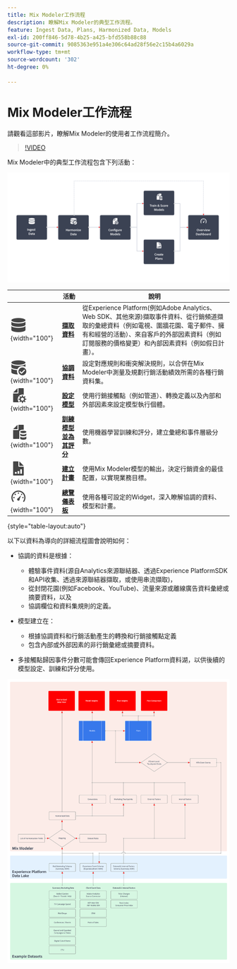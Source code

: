 ```yaml
---
title: Mix Modeler工作流程
description: 瞭解Mix Modeler的典型工作流程。
feature: Ingest Data, Plans, Harmonized Data, Models
exl-id: 200ff846-5d78-4b25-a425-bfd558b88c88
source-git-commit: 9085363e951a4e306c64ad28f56e2c15b4a6029a
workflow-type: tm+mt
source-wordcount: '302'
ht-degree: 0%

---
```


# Mix Modeler工作流程

請觀看這部影片，瞭解Mix Modeler的使用者工作流程簡介。

>[!VIDEO](https://video.tv.adobe.com/v/3424854/?learn=on)


Mix Modeler中的典型工作流程包含下列活動：

![替代文字](/help/assets//ApplicationWorkflow.svg)

|  | 活動 | 說明 |
|---|---|---|
| ![資料](/help/assets//icons/Data.svg){width="100"} | [**擷取資料**](../ingest-data/overview.md) | 從Experience Platform(例如Adobe Analytics、Web SDK、其他來源)擷取事件資料、從行銷頻道擷取的彙總資料（例如電視、圍牆花園、電子郵件、擁有和經營的活動）、來自客戶的外部因素資料（例如訂閱服務的價格變更）和內部因素資料（例如假日計畫）。 |
| ![資料檢查](/help/assets//icons/DataCheck.svg){width="100"} | [**協調資料**](../harmonize-data/overview.md) | 設定對應規則和衝突解決規則，以合併在Mix Modeler中測量及規劃行銷活動績效所需的各種行銷資料集。 |
| ![FileConfig](/help/assets//icons/FileGear.svg){width="100"} | [**設定模型**](../models/create.md) | 使用行銷接觸點（例如管道）、轉換定義以及內部和外部因素來設定模型執行個體。 |
| ![檔案資料](/help/assets//icons/FileData.svg){width="100"} | [**訓練模型並為其評分**](../models/overview.md) | 使用機器學習訓練和評分，建立彙總和事件層級分數。 |
| ![檔案圖表](/help/assets//icons/FileChart.svg){width="100"} | [**建立計畫**](../plans/overview.md) | 使用Mix Modeler模型的輸出，決定行銷資金的最佳配置，以實現業務目標。 |
| ![儀表板](/help/assets//icons/Dashboard.svg){width="100"} | [**總覽儀表板**](../dashboard/overview.md) | 使用各種可設定的Widget，深入瞭解協調的資料、模型和計畫。 |

{style="table-layout:auto"}

以下以資料為導向的詳細流程圖會說明如何：

* 協調的資料是根據：

   * 體驗事件資料(源自Analytics來源聯結器、透過Experience PlatformSDK和API收集、透過來源聯結器擷取，或使用串流擷取)，
   * 從封閉花園(例如Facebook、YouTube)、流量來源或離線廣告資料彙總或摘要資料，以及
   * 協調欄位和資料集規則的定義。

* 模型建立在：

   * 根據協調資料和行銷活動產生的轉換和行銷接觸點定義
   * 包含內部或外部因素的非行銷彙總或摘要資料。

* 多接觸點歸因事件分數可能會傳回Experience Platform資料湖，以供後續的模型設定、訓練和評分使用。

![完整的工作流程](/help/assets//comprehensive-workflow.svg)
